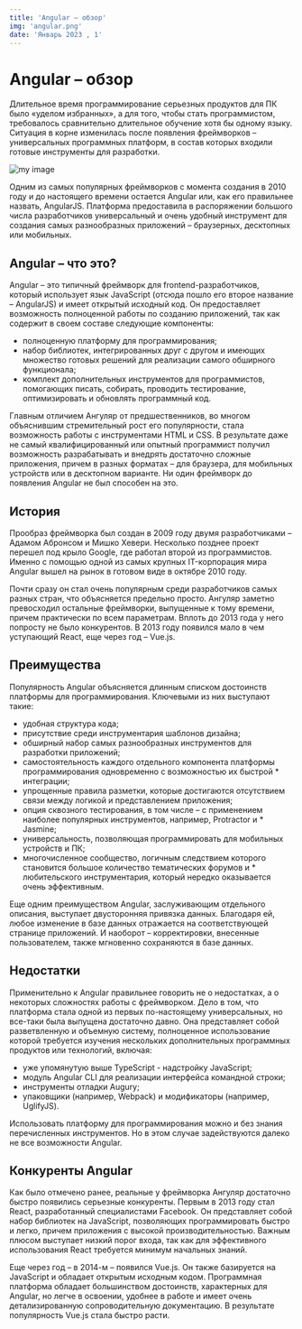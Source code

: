 ```yaml
---
title: 'Angular – обзор'
img: 'angular.png'
date: 'Январь 2023 , 1'
---
```


# Angular – обзор

Длительное время программирование серьезных продуктов для ПК было «уделом избранных», а для того, чтобы стать программистом, требовалось сравнительно длительное обучение хотя бы одному языку. Ситуация в корне изменилась после появления фреймворков – универсальных программных платформ, в состав которых входили готовые инструменты для разработки.

![my image](angular.png)

Одним из самых популярных фреймворков с момента создания в 2010 году и до настоящего времени остается Angular или, как его правильнее назвать, AngularJS. Платформа предоставила в распоряжении большого числа разработчиков универсальный и очень удобный инструмент для создания самых разнообразных приложений – браузерных, десктопных или мобильных.

## Angular – что это?

Angular – это типичный фреймворк для frontend-разработчиков, который использует язык JavaScript (отсюда пошло его второе название – AngularJS) и имеет открытый исходный код. Он предоставляет возможность полноценной работы по созданию приложений, так как содержит в своем составе следующие компоненты:

* полноценную платформу для программирования;
* набор библиотек, интегрированных друг с другом и имеющих множество готовых решений для реализации самого обширного функционала;
* комплект дополнительных инструментов для программистов, помогающих писать, собирать, проводить тестирование, оптимизировать и обновлять программный код.

Главным отличием Ангуляр от предшественников, во многом объяснившим стремительный рост его популярности, стала возможность работы с инструментами HTML и CSS. В результате даже не самый квалифицированный или опытный программист получил возможность разрабатывать и внедрять достаточно сложные приложения, причем в разных форматах – для браузера, для мобильных устройств или в десктопном варианте. Ни один фреймворк до появления Angular не был способен на это.

## История

Прообраз фреймворка был создан в 2009 году двумя разработчиками – Адамом Абронсом и Мишко Хевери. Несколько позднее проект перешел под крыло Google, где работал второй из программистов. Именно с помощью одной из самых крупных IT-корпорация мира Angular вышел на рынок в готовом виде в октябре 2010 году.

Почти сразу он стал очень популярным среди разработчиков самых разных стран, что объясняется предельно просто. Ангуляр заметно превосходил остальные фреймворки, выпущенные к тому времени, причем практически по всем параметрам. Вплоть до 2013 года у него попросту не было конкурентов. В 2013 году появился мало в чем уступающий React, еще через год – Vue.js.

## Преимущества

Популярность Angular объясняется длинным списком достоинств платформы для программирования. Ключевыми из них выступают такие:

* удобная структура кода;
* присутствие среди инструментария шаблонов дизайна;
* обширный набор самых разнообразных инструментов для разработки приложений;
* самостоятельность каждого отдельного компонента платформы программирования одновременно с возможностью их быстрой * интеграции;
* упрощенные правила разметки, которые достигаются отсутствием связи между логикой и представлением приложения;
* опция сквозного тестирования, в том числе – с применением наиболее популярных инструментов, например, Protractor и * Jasmine;
* универсальность, позволяющая программировать для мобильных устройств и ПК;
* многочисленное сообщество, логичным следствием которого становится большое количество тематических форумов и * любительского инструментария, который нередко оказывается очень эффективным.

Еще одним преимуществом Angular, заслуживающим отдельного описания, выступает двусторонняя привязка данных. Благодаря ей, любое изменение в базе данных отражается на соответствующей странице приложений. И наоборот – корректировки, внесенные пользователем, также мгновенно сохраняются в базе данных.

## Недостатки

Применительно к Angular правильнее говорить не о недостатках, а о некоторых сложностях работы с фреймворком. Дело в том, что платформа стала одной из первых по-настоящему универсальных, но все-таки была выпущена достаточно давно. Она представляет собой разветвленную и объемную систему, полноценное использование которой требуется изучения нескольких дополнительных программных продуктов или технологий, включая:

* уже упомянутую выше TypeScript - надстройку JavaScript;
* модуль Angular CLI для реализации интерфейса командной строки;
* инструменты отладки Augury;
* упаковщики (например, Webpack) и модификаторы (например, UglifyJS).

Использовать платформу для программирования можно и без знания перечисленных инструментов. Но в этом случае задействуются далеко не все возможности Angular.

## Конкуренты Angular

Как было отмечено ранее, реальные у фреймворка Ангуляр достаточно быстро появились серьезные конкуренты. Первым в 2013 году стал React, разработанный специалистами Facebook. Он представляет собой набор библиотек на JavaScript, позволяющих программировать быстро и легко, причем приложения с высокой производительностью. Важным плюсом выступает низкий порог входа, так как для эффективного использования React требуется минимум начальных знаний.

Еще через год – в 2014-м – появился Vue.js. Он также базируется на JavaScript и обладает открытым исходным кодом. Программная платформа обладает большинством достоинств, характерных для Angular, но легче в освоении, удобнее в работе и имеет очень детализированную сопроводительную документацию. В результате популярность Vue.js стала быстро расти.


